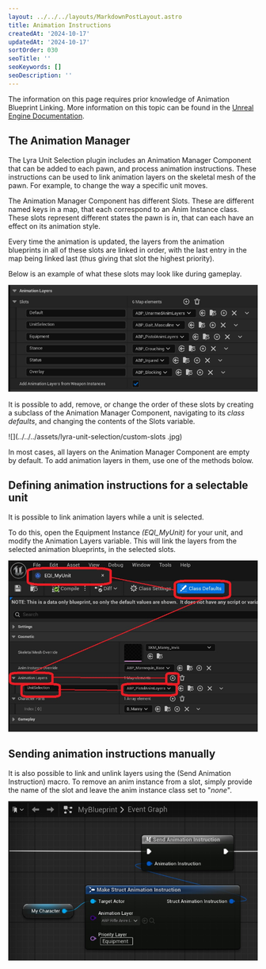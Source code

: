 ```yaml
---
layout: ../../../layouts/MarkdownPostLayout.astro
title: Animation Instructions
createdAt: '2024-10-17'
updatedAt: '2024-10-17'
sortOrder: 030
seoTitle: ''
seoKeywords: []
seoDescription: ''
---
```


<div class="note">The information on this page requires prior knowledge of Animation Blueprint Linking. More information on this topic can be found in the <a href="https://dev.epicgames.com/documentation/en-us/unreal-engine/animation-blueprint-linking-in-unreal-engine">Unreal Engine Documentation</a>.</div> 

## The Animation Manager

The Lyra Unit Selection plugin includes an <span class="object">Animation Manager Component</span> that can be added to each pawn, and process animation instructions. These instructions can be used to link animation layers on the skeletal mesh of the pawn. For example, to change the way a specific unit moves.

The Animation Manager Component has different <span class="variable">Slots</span>. These are different named keys in a map, that each correspond to an <span class="object"> Anim Instance</span> class. These slots represent different states the pawn is in, that can each have an effect on its animation style.  

Every time the animation is updated, the layers from the  animation blueprints in all of these slots are linked in order, with the last entry in the map being linked last (thus giving that slot the highest priority).

Below is an example of what these slots may look like during gameplay.

![](../../../assets/lyra-unit-selection/slots-application.jpg)

It is possible to add, remove, or change the order of these slots by creating a subclass of the <span class="object">Animation Manager Component</span>, navigating to its *class defaults*, and changing the contents of the <span class="variable">Slots</span> variable.

![](../../../assets/lyra-unit-selection/custom-slots .jpg)

In most cases, all layers on the Animation Manager Component are empty by default. To add animation layers in them, use one of the methods bolow.

## Defining animation instructions for a selectable unit

It is possible to link animation layers while a unit is selected.

To do this, open the Equipment Instance *(<span class="object">EQI_MyUnit</span>)* for your unit, and modify the <span class="variable">Animation Layers</span> variable. This will link the layers from the selected animation blueprints, in the selected slots. 

![](../../../assets/lyra-unit-selection/animation-slots-eqi.jpg)

## Sending animation instructions manually

It is also possible to link and unlink layers using the (<span class="function">Send Animation Instruction</span>) macro. To remove an anim instance from a slot, simply provide the name of the slot and leave the anim instance class set to "*none*".

![](../../../assets/lyra-unit-selection/send-animation-instruction.jpg)

